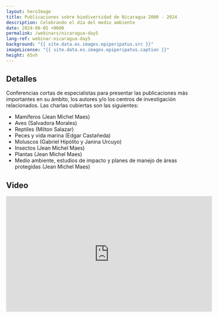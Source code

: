 ```yaml
---
layout: heroImage
title: Publicaciones sobre biodiversidad de Nicaragua 2000 - 2024
description: Celebrando el día del medio ambiente
date: 2024-06-05 +0600
permalink: /webinars/nicaragua-day5
lang-ref: webinar-nicaragua-day5
background: "{{ site.data.es.images.epiperipatus.src }}"
imageLicense: "{{ site.data.es.images.epiperipatus.caption }}"
height: 65vh
---
```


## Detalles

Conferencias cortas de especialistas para presentar las publicaciones más importantes en su ámbito, los autores y/o los centros de investigación relacionados. Las charlas cubiertas son las siguientes:

- Mamíferos (Jean Michel Maes)
- Aves (Salvadora Morales)
- Reptiles (Milton Salazar)
- Peces y vida marina (Edgar Castañeda)
- Moluscos (Gabriel Hipólito y Janina Urcuyo)
- Insectos (Jean Michel Maes)
- Plantas (Jean Michel Maes)
- Medio ambiente, estudios de impacto y planes de manejo de áreas protegidas (Jean Michel Maes)

<!-- | Expositor                         | Tema de presentación |
| --------------------------------- | -------------------- |
| Jean Michel Maes                  | Mamíferos |
| Salvadora Morales                 | Aves |
| Milton Salazar                    | Reptiles |
| Edgar Castañeda                   | Peces y vida marina |
| Gabriel Hipólito y Janina Urcuyo  | Moluscos |
| Jean Michel Maes                  | Insectos |
| Jean Michel Maes                  | Plantas |
| Jean Michel Maes                  | Medio ambiente, estudios de impacto y planes de manejo de áreas protegidas | -->

## Video

<iframe width="560" height="315" src="https://www.youtube.com/embed/oG1GBK7JW-U?si=b0sMbkyhaur8UALv" title="YouTube video player" frameborder="0" allow="accelerometer; autoplay; clipboard-write; encrypted-media; gyroscope; picture-in-picture; web-share" referrerpolicy="strict-origin-when-cross-origin" allowfullscreen></iframe>
